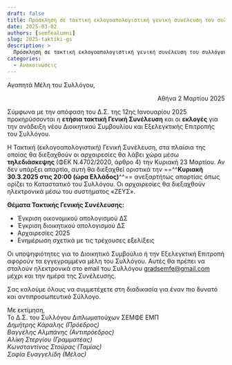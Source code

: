 ```yaml
---
draft: false
title: Πρόσκληση σε τακτική εκλογοαπολογιστική γενική συνέλευση του συλλόγου
date: 2025-03-02
authors: [semfealumni]
slug: 2025-taktiki-gs
description: >
  Πρόσκληση σε τακτική εκλογοαπολογιστική γενική συνέλευση του συλλόγου
categories:
  - Ανακοινώσεις
---
```


Αγαπητά Μέλη του Συλλόγου,

<p align="right">Αθήνα 2 Μαρτίου 2025</p>

Σύμφωνα με την απόφαση του Δ.Σ. της 12ης Ιανουαρίου 2025 προκηρύσσονται η **ετήσια τακτική Γενική Συνέλευση** και οι **εκλογές** για την ανάδειξη νέου Διοικητικού Συμβουλίου και Εξελεγκτικής Επιτροπής του Συλλόγου.

Η Τακτική (εκλογοαπολογιστική) Γενική Συνέλευση, στα πλαίσια της οποίας θα διεξαχθούν οι αρχαιρεσίες θα λάβει χώρα μέσω **τηλεδιάσκεψης** (ΦΕΚ Ν.4702/2020, άρθρο 4) την Κυριακή 23 Μαρτίου. Αν δεν υπάρξει απαρτία, αυτή θα διεξαχθεί οριστικά την ==^^**Κυριακή 30.3.2025 στις 20:00 (ώρα Ελλάδος)**^^== ανεξαρτήτως απαρτίας όπως ορίζει το Καταστατικό του Συλλόγου. Οι αρχαιρεσίες θα διεξαχθούν ηλεκτρονικά μέσω του συστήματος «ΖΕΥΣ».

**Θέματα Τακτικής Γενικής Συνέλευσης:**

- Έγκριση οικονομικού απολογισμού ΔΣ
- Έγκριση διοικητικού απολογισμού ΔΣ
- Αρχαιρεσίες 2025
- Ενημέρωση σχετικά με τις τρέχουσες εξελίξεις

Οι υποψηφιότητες για το Διοικητικό Συμβούλιο ή την Εξελεγκτική Επιτροπή αφορούν τα εγγεγραμμένα μέλη του Συλλόγου. Αυτές θα πρέπει να σταλούν ηλεκτρονικά στο email του Συλλόγου gradsemfe@gmail.com μέχρι και την ημέρα της Συνέλευσης.

Σας καλούμε όλους να συμμετέχετε στη διαδικασία για έναν πιο δυνατό και αντιπροσωπευτικό Σύλλογο.

Με εκτίμηση,<br/>
Το Δ.Σ. του Συλλόγου Διπλωματούχων ΣΕΜΦΕ ΕΜΠ<br/>
*Δημήτρης Κάραλης (Πρόεδρος)*<br/>
*Βαγγέλης Αλμπάνης (Αντιπρόεδρος)*<br/>
*Αλίκη Στεργίου (Γραμματέας)*<br/>
*Κωνσταντίνος Στούρας (Ταμίας)*<br/>
*Σοφία Ευαγγελίδη (Μέλος)*<br/>